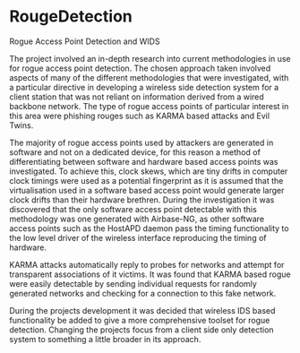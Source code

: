 # RougeDetection
Rogue Access Point Detection and WIDS

The project involved an in-depth research into current methodologies in use for rogue access point detection. The chosen approach taken involved aspects of many of the different methodologies that were investigated, with a particular directive in developing a wireless side detection system for a client station that was not reliant on information derived from a wired backbone network. The type of rogue access points of particular interest in this area were phishing rouges such as KARMA based attacks and Evil Twins. 

The majority of rogue access points used by attackers are generated in software and not on a dedicated device, for this reason a method of differentiating between software and hardware based access points was investigated. To achieve this, clock skews, which are tiny drifts in computer clock timings were used as a potential fingerprint as it is assumed that the virtualisation used in a software based access point would generate larger clock drifts than their hardware brethren. During the investigation it was discovered that the only software access point detectable with this methodology was one generated with Airbase-NG, as other software access points such as the HostAPD daemon pass the timing functionality to the low level driver of the wireless interface reproducing the timing of hardware.

KARMA attacks automatically reply to probes for networks and attempt for transparent associations of it victims. It was found that KARMA based rogue were easily detectable by sending individual requests for randomly generated networks and checking for a connection to this fake network.

During the projects development it was decided that wireless IDS based functionality be added to give a more comprehensive toolset for rogue detection. Changing the projects focus from a client side only detection system to something a little broader in its approach.


